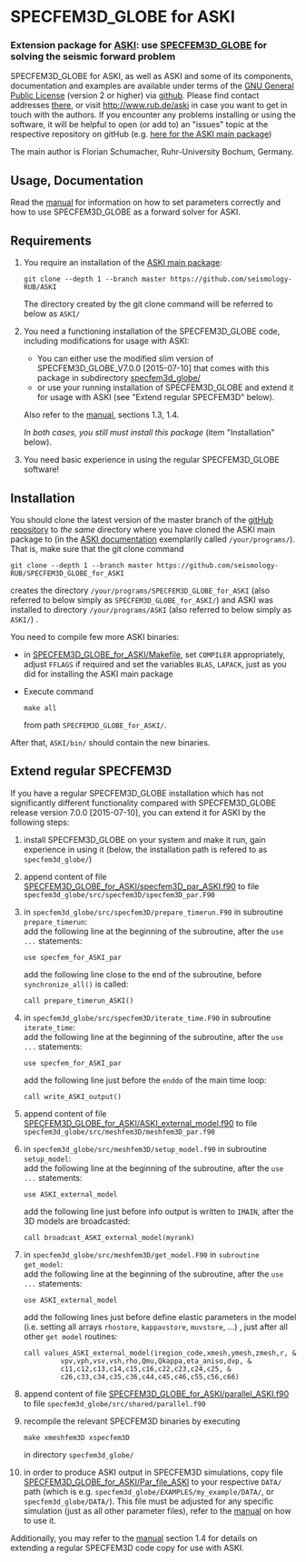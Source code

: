 # SPECFEM3D_GLOBE for ASKI

### Extension package for [ASKI](https://github.com/seismology-RUB/ASKI): use [SPECFEM3D_GLOBE](https://github.com/geodynamics/specfem3d_globe) for solving the seismic forward problem

SPECFEM3D_GLOBE for ASKI, as well as ASKI and some of its components, 
documentation and examples are available under terms of the 
[GNU General Public License](https://github.com/seismology-RUB/ASKI/blob/master/LICENSE)
(version 2 or higher) via [github](https://github.com/seismology-RUB). 
Please find contact addresses [there](https://github.com/seismology-RUB), or visit 
http://www.rub.de/aski in case you want to get in touch with the authors. If you 
encounter any problems installing or using the software, it will be helpful to 
open (or add to) an "issues" topic at the respective repository on gitHub (e.g.
[here for the ASKI main package](https://github.com/seismology-RUB/ASKI/issues))

The main author is Florian Schumacher, Ruhr-University Bochum, Germany. 


## Usage, Documentation

Read the [manual](doc/SPECFEM3D_GLOBE_for_ASKI_manual.pdf) for information on 
how to set parameters correctly and how to use SPECFEM3D_GLOBE as a forward 
solver for ASKI. 


## Requirements

1. You require an installation of the [ASKI main package](https://github.com/seismology-RUB/ASKI):
   ```
   git clone --depth 1 --branch master https://github.com/seismology-RUB/ASKI
   ```
   
   The directory created by the git clone command will be referred to below as `ASKI/`

2. You need a functioning installation of the SPECFEM3D_GLOBE code, including 
   modifications for usage with ASKI:
   * You can either use the modified slim version of SPECFEM3D_GLOBE_V7.0.0 \[2015-07-10\]
     that comes with this package in subdirectory [specfem3d_globe/](specfem3d_globe/)
   * or use your running installation of SPECFEM3D_GLOBE and extend it for usage
     with ASKI (see "Extend regular SPECFEM3D" below).
     
   Also refer to the [manual](doc/SPECFEM3D_GLOBE_for_ASKI_manual.pdf), sections 1.3, 1.4.
   
   *In both cases, you still must install this package* (item "Installation" below).
       
3. You need basic experience in using the regular SPECFEM3D_GLOBE software!


## Installation

You should clone the latest version of the master branch of the 
[gitHub repository](https://github.com/seismology-RUB/SPECFEM3D_GLOBE_for_ASKI) 
to *the same* directory where you have cloned the ASKI main package to (in the 
[ASKI documentation](https://github.com/seismology-RUB/ASKI/blob/master/doc/ASKI_manual.pdf)
exemplarily called `/your/programs/`). That is, make sure that the git clone command
```
git clone --depth 1 --branch master https://github.com/seismology-RUB/SPECFEM3D_GLOBE_for_ASKI
```

creates the directory `/your/programs/SPECFEM3D_GLOBE_for_ASKI` (also referred to 
below simply as `SPECFEM3D_GLOBE_for_ASKI/`) and ASKI was installed to directory
`/your/programs/ASKI` (also referred to below simply as `ASKI/`) .

You need to compile few more ASKI binaries:
* in [SPECFEM3D_GLOBE_for_ASKI/Makefile](Makefile), set `COMPILER` appropriately, 
  adjust `FFLAGS` if required and set the variables `BLAS`, `LAPACK`, just as you did 
  for installing the ASKI main package
* Execute command
  ```
  make all
  ```
  
  from path `SPECFEM3D_GLOBE_for_ASKI/`.
  
After that, `ASKI/bin/` should contain the new binaries.


## Extend regular SPECFEM3D

If you have a regular SPECFEM3D_GLOBE installation which has not significantly
different functionality compared with SPECFEM3D_GLOBE release version 7.0.0 
\[2015-07-10\], you can extend it for ASKI by the following steps:

1. install SPECFEM3D_GLOBE on your system and make it run, gain 
   experience in using it (below, the installation path is refered to as 
   `specfem3d_globe/`)
2. append content of file [SPECFEM3D_GLOBE_for_ASKI/specfem3D_par_ASKI.f90](specfem3D_par_ASKI.f90) to file
   `specfem3d_globe/src/specfem3D/specfem3D_par.F90`
3. in `specfem3d_globe/src/specfem3D/prepare_timerun.F90` in subroutine `prepare_timerun`:<br>
   add the following line at the beginning of the subroutine, after the `use ...` statements:
   ```
   use specfem_for_ASKI_par
   ```
   
   add the following line close to the end of the subroutine, before `synchronize_all()` is called:
   ```
   call prepare_timerun_ASKI()
   ```
   
4. in `specfem3d_globe/src/specfem3D/iterate_time.F90` in subroutine `iterate_time`:<br>
   add the following line at the beginning of the subroutine, after the `use ...` statements:
   ```
   use specfem_for_ASKI_par
   ```
   
   add the following line just before the `enddo` of the main time loop:
   ```
   call write_ASKI_output()
   ```
   
5. append content of file [SPECFEM3D_GLOBE_for_ASKI/ASKI_external_model.f90](ASKI_external_model.f90) to file
   `specfem3d_globe/src/meshfem3D/meshfem3D_par.f90`
6. in `specfem3d_globe/src/meshfem3D/setup_model.f90` in subroutine `setup_model`:<br>
   add the following line at the beginning of the subroutine, after the `use ...` statements:
   ```
   use ASKI_external_model
   ```
   
   add the following line just before info output is written to `IMAIN`, after the 3D models are broadcasted:
   ```
   call broadcast_ASKI_external_model(myrank)
   ```
   
7. in `specfem3d_globe/src/meshfem3D/get_model.F90` in `subroutine get_model`:<br>
   add the following line at the beginning of the subroutine, after the `use ...` statements:
   ```
   use ASKI_external_model
   ```
   
   add the following lines just before define elastic parameters in the model (i.e. setting all 
   arrays `rhostore`, `kappavstore`, `muvstore`, ...) , just after all other `get model` routines:
   ```
   call values_ASKI_external_model(iregion_code,xmesh,ymesh,zmesh,r, &
            vpv,vph,vsv,vsh,rho,Qmu,Qkappa,eta_aniso,dvp, &
            c11,c12,c13,c14,c15,c16,c22,c23,c24,c25, &
            c26,c33,c34,c35,c36,c44,c45,c46,c55,c56,c66)
   ```

8. append content of file [SPECFEM3D_GLOBE_for_ASKI/parallel_ASKI.f90](parallel_ASKI.f90)
   to file `specfem3d_globe/src/shared/parallel.f90`
9. recompile the relevant SPECFEM3D binaries by executing
   ```
   make xmeshfem3D xspecfem3D
   ```
   
   in directory `specfem3d_globe/`
10. in order to produce ASKI output in SPECFEM3D simulations, copy file
    [SPECFEM3D_GLOBE_for_ASKI/Par_file_ASKI](Par_file_ASKI) to your respective `DATA/` path
    (which is e.g. `specfem3d_globe/EXAMPLES/my_example/DATA/`, or `specfem3d_globe/DATA/`). This 
    file must be adjusted for any specific simulation (just as all other parameter files), 
    refer to the [manual](doc/SPECFEM3D_GLOBE_for_ASKI_manual.pdf) on how to use it.

Additionally, you may refer to the [manual](doc/SPECFEM3D_GLOBE_for_ASKI_manual.pdf)
section 1.4 for details on extending a regular SPECFEM3D code copy for use with ASKI.

